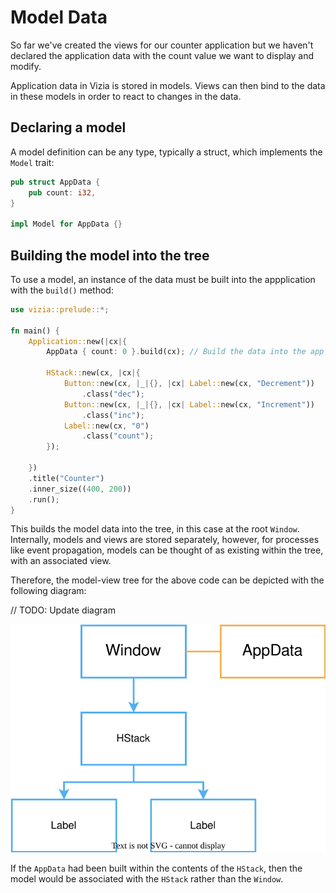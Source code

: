 # Model Data

So far we've created the views for our counter application but we haven't declared the application data with the count value we want to display and modify.

Application data in Vizia is stored in models. Views can then bind to the data in these models in order to react to changes in the data.

## Declaring a model

A model definition can be any type, typically a struct, which implements the `Model` trait:

```rust
pub struct AppData {
    pub count: i32,
}

impl Model for AppData {}
```

## Building the model into the tree

To use a model, an instance of the data must be built into the appplication with the `build()` method:

```rust
use vizia::prelude::*;

fn main() {
    Application::new(|cx|{
        AppData { count: 0 }.build(cx); // Build the data into the app

        HStack::new(cx, |cx|{
            Button::new(cx, |_|{}, |cx| Label::new(cx, "Decrement"))
                .class("dec");
            Button::new(cx, |_|{}, |cx| Label::new(cx, "Increment"))
                .class("inc");
            Label::new(cx, "0")
                .class("count");
        });

    })
    .title("Counter")
    .inner_size((400, 200))
    .run();
}

```
This builds the model data into the tree, in this case at the root `Window`. Internally, models and views are stored separately, however, for processes like event propagation, models can be thought of as existing within the tree, with an associated view.

Therefore, the model-view tree for the above code can be depicted with the following diagram:

// TODO: Update diagram

![Diagram of a basic model-view tree depicting a Window view, with an associated AppData model, and with a child HStack view with two child Label views.](../img/basic_tree_model.svg)

If the `AppData` had been built within the contents of the `HStack`, then the model would be associated with the `HStack` rather than the `Window`.
